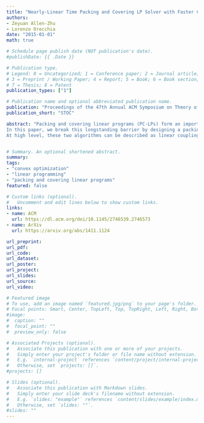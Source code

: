 ```yaml
---
title: "Nearly-Linear Time Packing and Covering LP Solver with Faster Convergence Rate"
authors:
- Zeyuan Allen-Zhu
- Lorenzo Orecchia
date: "2015-01-01"
math: true

# Schedule page publish date (NOT publication's date).
#publishDate: {{ .Date }}

# Publication type.
# Legend: 0 = Uncategorized; 1 = Conference paper; 2 = Journal article;
# 3 = Preprint / Working Paper; 4 = Report; 5 = Book; 6 = Book section;
# 7 = Thesis; 8 = Patent
publication_types: ["1"]

# Publication name and optional abbreviated publication name.
publication: "Proceedings of the 47th Annual ACM Symposium on Theory of Computing"
publication_short: "STOC"

abstract: "Packing and covering linear programs (PC-LPs) form an important class of linear programs (LPs) across computer science, operations research, and optimization. In 1993, Luby and Nisan constructed an iterative algorithm for approximately solving PC-LPs in nearly linear time, where the time complexity scales nearly linearly in N, the number of nonzero entries of the matrix, and polynomially in ε, the (multiplicative) approximation error. Unfortunately, all existing nearly linear-time algorithms for solving PC-LPs require time at least proportional to $ε−2$.
In this paper, we break this longstanding barrier by designing a packing solver that runs in time $Õ (Nε−1)$ and covering LP solver that runs in time $Õ (Nε−1.5)$. Our packing solver can be extended to run in time $Õ (Nε−1)$ for a class of well-behaved covering programs. In a follow-up work, Wang et al. showed that all covering LPs can be converted into well-behaved ones by a reduction that blows up the problem size only logarithmically.
At high level, these two algorithms can be described as linear couplings of several first-order descent steps. This is an application of our linear coupling technique to problems that are not amenable to blackbox applications known iterative algorithms in convex optimization."


# Summary. An optional shortened abstract.
summary: 
tags:
- "convex optimization"
- "linear programming"
- "packing and covering linear programs"
featured: false

# Custom links (optional).
#   Uncomment and edit lines below to show custom links.
links:
- name: ACM
  url: https://dl.acm.org/doi/10.1145/2746539.2746573
- name: ArXiv
  url: https://arxiv.org/abs/1411.1124

url_preprint: 
url_pdf: 
url_code:
url_dataset:
url_poster:
url_project:
url_slides:
url_source:
url_video:

# Featured image
# To use, add an image named `featured.jpg/png` to your page's folder. 
# Focal points: Smart, Center, TopLeft, Top, TopRight, Left, Right, BottomLeft, Bottom, BottomRight.
#image:
#  caption: ""
#  focal_point: ""
#  preview_only: false

# Associated Projects (optional).
#   Associate this publication with one or more of your projects.
#   Simply enter your project's folder or file name without extension.
#   E.g. `internal-project` references `content/project/internal-project/index.md`.
#   Otherwise, set `projects: []`.
#projects: []

# Slides (optional).
#   Associate this publication with Markdown slides.
#   Simply enter your slide deck's filename without extension.
#   E.g. `slides: "example"` references `content/slides/example/index.md`.
#   Otherwise, set `slides: ""`.
#slides: ""
---
```

